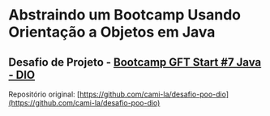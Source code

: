   
# Abstraindo um Bootcamp Usando Orientação a Objetos em Java

  
## Desafio de Projeto - [Bootcamp GFT Start #7 Java - DIO](https://www.dio.me/bootcamp/gft-start-7-java) 

Repositório original: [https://github.com/cami-la/desafio-poo-dio](https://github.com/cami-la/desafio-poo-dio)
